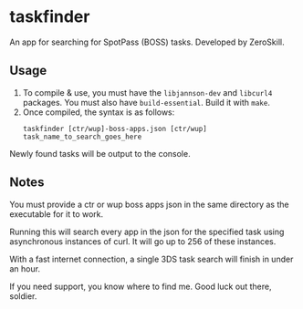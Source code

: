 # taskfinder
An app for searching for SpotPass (BOSS) tasks. Developed by ZeroSkill.

## Usage

1. To compile & use, you must have the `libjannson-dev` and `libcurl4` packages. You must also have `build-essential`. Build it with `make`.
2. Once compiled, the syntax is as follows:
   ```
   taskfinder [ctr/wup]-boss-apps.json [ctr/wup] task_name_to_search_goes_here
   ```
Newly found tasks will be output to the console.
   
## Notes
You must provide a ctr or wup boss apps json in the same directory as the executable for it to work.

Running this will search every app in the json for the specified task using asynchronous instances of curl. It will go up to 256 of these instances.

With a fast internet connection, a single 3DS task search will finish in under an hour.

If you need support, you know where to find me. Good luck out there, soldier.
